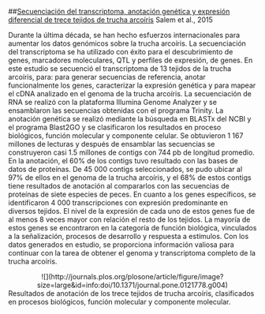 ##[Secuenciación del transcriptoma, anotación genética y expresión diferencial de trece tejidos de trucha arcoíris](http://journals.plos.org/plosone/article?id=10.1371/journal.pone.0121778)
Salem et al., 2015


Durante la última década, se han hecho esfuerzos internacionales para aumentar los datos genómicos sobre la trucha arcoíris. La secuenciación del transcriptoma se ha utilizado con éxito para el descubrimiento de genes, marcadores moleculares, QTL y perfiles de expresión, de genes. En este estudio se secuenció el transcriptoma de 13 tejidos de la trucha arcoíris, para: para generar secuencias de referencia, anotar funcionalmente los genes, caracterizar la expresión genética y para mapear el cDNA analizado en el genoma de la trucha arcoíris. La secuenciación de RNA se realizó con la plataforma Illumina Genome Analyzer y se ensamblaron las secuencias obtenidas con el programa Trinity. La anotación genética se realizó mediante la búsqueda en BLASTx del NCBI y el programa Blast2GO y se clasificaron los resultados en proceso biológicos, función molecular y componente celular. Se obtuvieron 1 167 millones de lecturas y después de ensamblar las secuencias se construyeron casi 1.5 millones de contigs con 744 pb de longitud promedio. En la anotación, el 60% de los contigs tuvo resultado con las bases de datos de proteínas. De 45 000 contigs seleccionados, se pudo ubicar al 97% de ellos en el genoma de la trucha arcoíris, y el 68% de estos contigs tiene resultados de anotación al compararlos con las secuencias de proteínas de siete especies de peces. En cuanto a los genes específicos, se identificaron 4 000 transcripciones con expresión predominante en diversos tejidos. El nivel de la expresión de cada uno de estos genes fue de al menos 8 veces mayor con relación el resto de los tejidos. La mayoría de estos genes se encontraron en la categoría de función biológica, vinculados a la señalización, procesos de desarrollo y respuesta a estímulos. Con los datos generados en estudio, se proporciona información valiosa para continuar con la tarea de obtener el genoma y transcriptoma completo de la trucha arcoíris.

<center>![](http://journals.plos.org/plosone/article/figure/image?size=large&id=info:doi/10.1371/journal.pone.0121778.g004)</center>
Resultados de anotación de los trece tejidos de trucha arcoíris, clasificados en procesos biológicos, función molecular y componente molecular.

